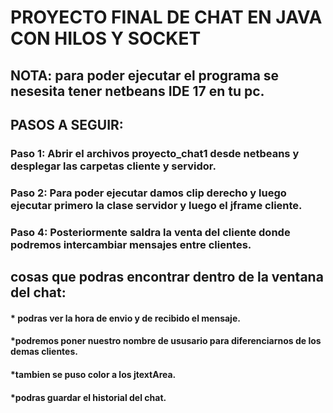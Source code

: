 # PROYECTO FINAL DE CHAT EN JAVA CON HILOS Y SOCKET

## NOTA: para poder ejecutar el programa se nesesita tener netbeans IDE 17 en tu pc.

## PASOS A SEGUIR:
### Paso 1: Abrir el archivos proyecto_chat1 desde netbeans y desplegar las carpetas cliente y servidor.
### Paso 2: Para poder ejecutar damos clip derecho y luego ejecutar primero la clase servidor y  luego el jframe cliente.
### Paso 4: Posteriormente saldra la venta del cliente donde podremos intercambiar mensajes entre clientes.

## cosas que podras encontrar dentro de la ventana del chat:

#### * podras ver la hora de envio y de recibido el mensaje.
#### *podremos poner nuestro nombre de ususario para diferenciarnos de los demas clientes.
#### *tambien se puso color a los jtextArea.
#### *podras guardar el historial del chat.
